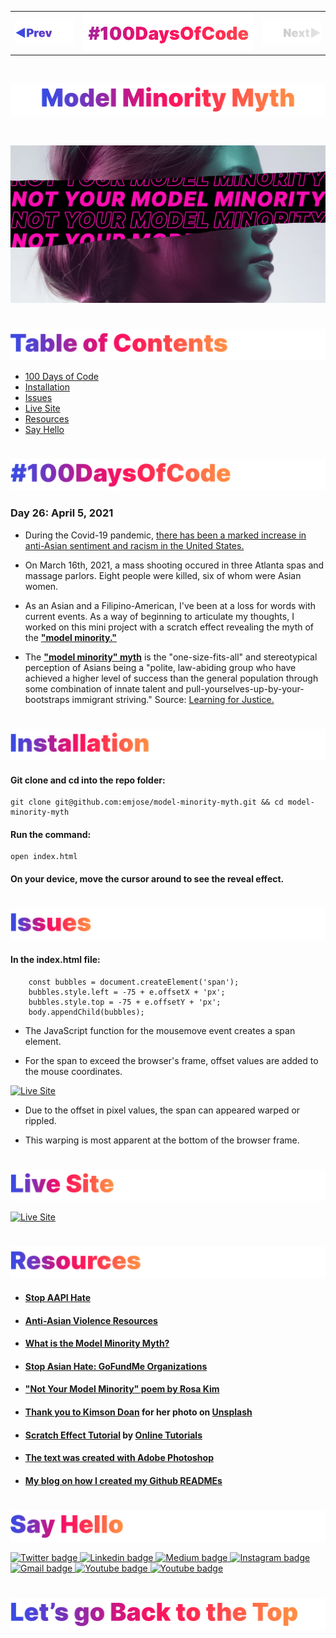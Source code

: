 <p id="header"><p>

<table><tr>
<td> <a href="https://github.com/emjose/mousetrail-wandavision/#header"><img src="Assets/header-left.png" alt="previous" style="width: 200px;"/></a> </td>
<td> <a href="https://github.com/emjose/one-hundred/#header"><img src="Assets/header-center.png" alt="100 days of code" style="width: 580px;"/></a> </td>
<td> <a href=#header><img src="Assets/header-right-g.png" alt="next" style="width: 200px;"/></a> </td>
</tr></table>


<!-- <a href="https://github.com/emjose/***next-repo***/#header"><img src="Assets/header-right.png" alt="next" style="width: 200px;"/></a> -->

<br>

<p id="project-title"><p>

<a href=#table-of-contents>![Model Minority Myth](Assets/inter-026-model-minority-myth.png)</a> 

<br>

<a href="https://emjose.github.io/model-minority-myth/">![Model Minority Myth](Assets/preview-026-model-minority-myth.png)</a> 

#

<p id="table-of-contents"><p>

<a href=#table-of-contents>![Table of Contents](Assets/inter-toc.png)</a>  

- [100 Days of Code](#100days)
- [Installation](#installation) 
- [Issues](#issues)
- [Live Site](#live-site)
- [Resources](#resources)
- [Say Hello](#say-hello) 

#

<p id="100days"><p>

<a href=#100days>![#100DaysOfCode](Assets/inter-100hash.png)</a>  

### Day 26: April 5, 2021
- During the Covid-19 pandemic, <a href="https://www.pewresearch.org/social-trends/2020/07/01/many-black-and-asian-americans-say-they-have-experienced-discrimination-amid-the-covid-19-outbreak/">there has been a marked increase in anti-Asian sentiment and racism in the United States.</a> 
  
- On March 16th, 2021, a mass shooting occured in three Atlanta spas and massage parlors. Eight people were killed, six of whom were Asian women.
  
- As an Asian and a Filipino-American, I've been at a loss for words with current events. As a way of beginning to articulate my thoughts, I worked on this mini project with a scratch effect revealing the myth of the **<a href="https://www.learningforjustice.org/magazine/what-is-the-model-minority-myth">"model minority."</a>**
  
- The **<a href="https://www.learningforjustice.org/magazine/what-is-the-model-minority-myth">"model minority" myth</a>** is the "one-size-fits-all" and stereotypical perception of Asians being a "polite, law-abiding group who have achieved a higher level of success than the general population through some combination of innate talent and pull-yourselves-up-by-your-bootstraps immigrant striving." Source: <a href="https://www.learningforjustice.org/magazine/what-is-the-model-minority-myth">Learning for Justice.</a>

#

<p id="installation"><p>

<a href=#installation>![Installation](Assets/inter-installation.png)</a>

#### Git clone and cd into the repo folder:
``` 
git clone git@github.com:emjose/model-minority-myth.git && cd model-minority-myth 
```
#### Run the command:
```
open index.html
```
#### On your device, move the cursor around to see the reveal effect.

#

<p id="issues"><p>

<a href=#issues>![Issues](Assets/inter-issues.png)</a>

#### In the index.html file:
```
    const bubbles = document.createElement('span');
    bubbles.style.left = -75 + e.offsetX + 'px';
    bubbles.style.top = -75 + e.offsetY + 'px';
    body.appendChild(bubbles);
```
- The JavaScript function for the mousemove event creates a span element. 
  
- For the span to exceed the browser's frame, offset values are added to the mouse coordinates.

<a href="https://emjose.github.io/model-minority-myth/">![Live Site](Assets/026-myth-2.gif)</a>

- Due to the offset in pixel values, the span can appeared warped or rippled. 
  
- This warping is most apparent at the bottom of the browser frame.

#

<p id="live-site"><p>

<a href="https://emjose.github.io/model-minority-myth/">![Live Site](Assets/inter-live-site.png)</a>

<a href="https://emjose.github.io/model-minority-myth/">![Live Site](Assets/026-myth.gif)</a>

#

<p id="resources"><p>

<a href=#resources>![Resources](Assets/inter-resources.png)</a>  

- #### [Stop AAPI Hate](https://stopaapihate.org/)
  
- #### [Anti-Asian Violence Resources](https://anti-asianviolenceresources.carrd.co/)

- #### [What is the Model Minority Myth?](https://www.learningforjustice.org/magazine/what-is-the-model-minority-myth)

- #### [Stop Asian Hate: GoFundMe Organizations](https://www.gofundme.com/c/act/stop-aapi-hate) 

- #### ["Not Your Model Minority" poem by Rosa Kim](https://bclawimpact.org/2021/02/15/not-your-model-minority/)

- #### [Thank you to Kimson Doan](https://unsplash.com/photos/HD8KlyWRYYM) for her photo on [Unsplash](https://unsplash.com/)

- #### [Scratch Effect Tutorial](https://youtu.be/qzcMiNKPSIk) by [Online Tutorials](https://www.youtube.com/channel/UCbwXnUipZsLfUckBPsC7Jog)

- #### [The text was created with Adobe Photoshop](https://www.adobe.com/products/photoshop.html)

- #### [My blog on how I created my Github READMEs](https://emmanueljose.medium.com/readme-a-makeover-story-b9c7be37a6de?sk=7ae6623d365409d875753e4604e42ffd) 

#

<p id="say-hello"><p>

<a href=#say-hello>![Say Hello](Assets/inter-say-hello.png)</a>

<p><a href="https://twitter.com/Emmanuel_Labor"><img src="https://img.shields.io/badge/twitter-%231DA1F2.svg?&style=for-the-badge&logo=twitter&logoColor=white" height=30 width=90 alt="Twitter badge"> <a href="https://www.linkedin.com/in/emmanuelpjose/"><img src="https://img.shields.io/badge/linkedin-%230064e7.svg?&style=for-the-badge&logo=linkedin&logoColor=white" height=30 width=90 alt="Linkedin badge"> <a href="https://emmanueljose.medium.com/"><img src="https://img.shields.io/badge/medium-%238700f5.svg?&style=for-the-badge&logo=medium&logoColor=white" height=30 width=90 alt="Medium badge"> <a href="https://www.instagram.com/emmanuel_jose/"><img src="https://img.shields.io/badge/instagram-%23ff0077.svg?&style=for-the-badge&logo=instagram&logoColor=white" height=30 width=90 alt="Instagram badge"> <a href="mailto:emjose@gmail.com"><img src="https://img.shields.io/badge/gmail-%23fd1745.svg?&style=for-the-badge&logo=gmail&logoColor=white" height=30 width=90 alt="Gmail badge"> <a href="https://www.youtube.com/channel/UCQdqFg-_J83jn9xJRd1W3tQ/videos"><img src="https://img.shields.io/badge/youtube-%23FF0000.svg?&style=for-the-badge&logo=youtube&logoColor=white" height=30 width=90 alt="Youtube badge"> <a href="https://github.com/emjose"><img src="https://img.shields.io/badge/github-%23ff8e44.svg?&style=for-the-badge&logo=github&logoColor=white" height=30 width=90 alt="Youtube badge"></p>

#

<a href=#header>![Back to Top](Assets/inter-lets-go.png)</a> 